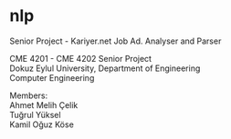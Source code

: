 # nlp
Senior Project - Kariyer.net Job Ad. Analyser and Parser

CME 4201 - CME 4202 Senior Project\
Dokuz Eylul University, Department of Engineering\
Computer Engineering

Members:\
  Ahmet Melih Çelik\
  Tuğrul Yüksel\
  Kamil Oğuz Köse
